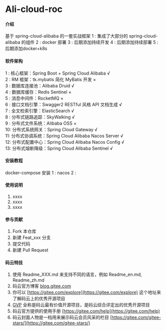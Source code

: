 # Ali-cloud-roc

#### 介绍
基于 spring-cloud-alibaba 的一套实战框架
1 : 集成了大部分的 spring-cloud-alibaba 的组件
2 : docker 部署
3 : 后期添加持续开发
4 : 后期添加持续部署
5 : 后期添加docker+k8s 

#### 软件架构
1 : 核心框架：Spring Boot + Spring Cloud Alibaba √   
2 : RM 框架：tk.mybatis 简化 MyBatis 开发  ×  
3 : 数据库连接池：Alibaba Druid  √   
4 : 数据库缓存：Redis Sentinel  ×  
5 : 消息中间件：RocketMQ  ×  
6 : 接口文档引擎：Swagger2 RESTful 风格 API 文档生成 √   
7 : 全文检索引擎：ElasticSearch √   
8 : 分布式链路追踪：SkyWalking √   
9 : 分布式文件系统：Alibaba OSS ×  
10: 分布式系统网关：Spring Cloud Gateway √   
11: 分布式协调系统：Spring Cloud Alibaba Nacos Server √   
12: 分布式配置中心：Spring Cloud Alibaba Nacos Config √  
13: 分布式熔断降级：Spring Cloud Alibaba Sentinel √   


#### 安装教程
docker-compose 安装
1 : nacos
2 : 


#### 使用说明

1. xxxx
2. xxxx
3. xxxx

#### 参与贡献

1. Fork 本仓库
2. 新建 Feat_xxx 分支
3. 提交代码
4. 新建 Pull Request


#### 码云特技

1. 使用 Readme\_XXX.md 来支持不同的语言，例如 Readme\_en.md, Readme\_zh.md  
2. 码云官方博客 [blog.gitee.com](https://blog.gitee.com)  
3. 你可以 [https://gitee.com/explore](https://gitee.com/explore) 这个地址来了解码云上的优秀开源项目  
4. [GVP](https://gitee.com/gvp) 全称是码云最有价值开源项目，是码云综合评定出的优秀开源项目  
5. 码云官方提供的使用手册 [https://gitee.com/help](https://gitee.com/help)  
6. 码云封面人物是一档用来展示码云会员风采的栏目 [https://gitee.com/gitee-stars/](https://gitee.com/gitee-stars/)  
